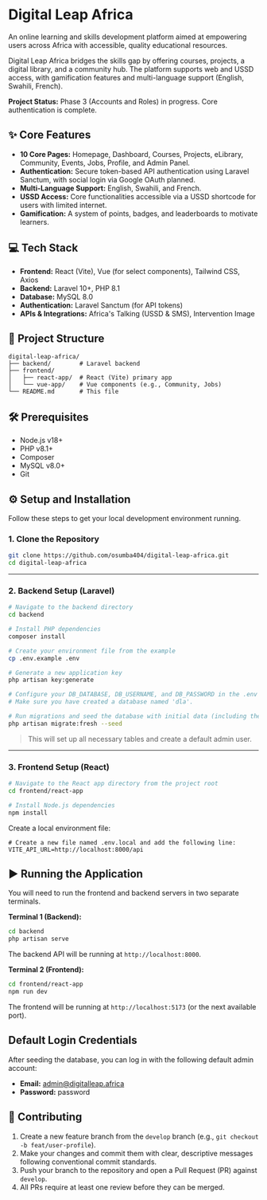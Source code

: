 # Digital Leap Africa

An online learning and skills development platform aimed at empowering users across Africa with accessible, quality educational resources.

Digital Leap Africa bridges the skills gap by offering courses, projects, a digital library, and a community hub. The platform supports web and USSD access, with gamification features and multi-language support (English, Swahili, French).

**Project Status:** Phase 3 (Accounts and Roles) in progress. Core authentication is complete.

## ✨ Core Features

* **10 Core Pages:** Homepage, Dashboard, Courses, Projects, eLibrary, Community, Events, Jobs, Profile, and Admin Panel.
* **Authentication:** Secure token-based API authentication using Laravel Sanctum, with social login via Google OAuth planned.
* **Multi-Language Support:** English, Swahili, and French.
* **USSD Access:** Core functionalities accessible via a USSD shortcode for users with limited internet.
* **Gamification:** A system of points, badges, and leaderboards to motivate learners.

## 💻 Tech Stack

* **Frontend:** React (Vite), Vue (for select components), Tailwind CSS, Axios
* **Backend:** Laravel 10+, PHP 8.1
* **Database:** MySQL 8.0
* **Authentication:** Laravel Sanctum (for API tokens)
* **APIs & Integrations:** Africa's Talking (USSD & SMS), Intervention Image

## 📂 Project Structure

```
digital-leap-africa/
├── backend/        # Laravel backend
├── frontend/
│   ├── react-app/  # React (Vite) primary app
│   └── vue-app/    # Vue components (e.g., Community, Jobs)
└── README.md       # This file
```

## 🛠️ Prerequisites

* Node.js v18+
* PHP v8.1+
* Composer
* MySQL v8.0+
* Git

## ⚙️ Setup and Installation

Follow these steps to get your local development environment running.

### 1. Clone the Repository

```bash
git clone https://github.com/osumba404/digital-leap-africa.git
cd digital-leap-africa
```

---

### 2. Backend Setup (Laravel)

```bash
# Navigate to the backend directory
cd backend

# Install PHP dependencies
composer install

# Create your environment file from the example
cp .env.example .env

# Generate a new application key
php artisan key:generate

# Configure your DB_DATABASE, DB_USERNAME, and DB_PASSWORD in the .env file.
# Make sure you have created a database named 'dla'.

# Run migrations and seed the database with initial data (including the admin user)
php artisan migrate:fresh --seed
```

> This will set up all necessary tables and create a default admin user.

---

### 3. Frontend Setup (React)

```bash
# Navigate to the React app directory from the project root
cd frontend/react-app

# Install Node.js dependencies
npm install
```

Create a local environment file:

```
# Create a new file named .env.local and add the following line:
VITE_API_URL=http://localhost:8000/api
```

## ▶️ Running the Application

You will need to run the frontend and backend servers in two separate terminals.

**Terminal 1 (Backend):**

```bash
cd backend
php artisan serve
```

The backend API will be running at `http://localhost:8000`.

**Terminal 2 (Frontend):**

```bash
cd frontend/react-app
npm run dev
```

The frontend will be running at `http://localhost:5173` (or the next available port).

## Default Login Credentials

After seeding the database, you can log in with the following default admin account:

* **Email:** [admin@digitalleap.africa](mailto:admin@digitalleap.africa)
* **Password:** password

## 🤝 Contributing

1. Create a new feature branch from the `develop` branch (e.g., `git checkout -b feat/user-profile`).
2. Make your changes and commit them with clear, descriptive messages following conventional commit standards.
3. Push your branch to the repository and open a Pull Request (PR) against `develop`.
4. All PRs require at least one review before they can be merged.


